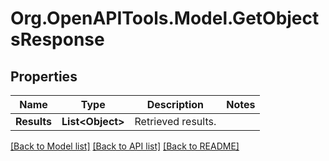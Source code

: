 # Org.OpenAPITools.Model.GetObjectsResponse

## Properties

Name | Type | Description | Notes
------------ | ------------- | ------------- | -------------
**Results** | **List&lt;Object&gt;** | Retrieved results. | 

[[Back to Model list]](../README.md#documentation-for-models) [[Back to API list]](../README.md#documentation-for-api-endpoints) [[Back to README]](../README.md)

